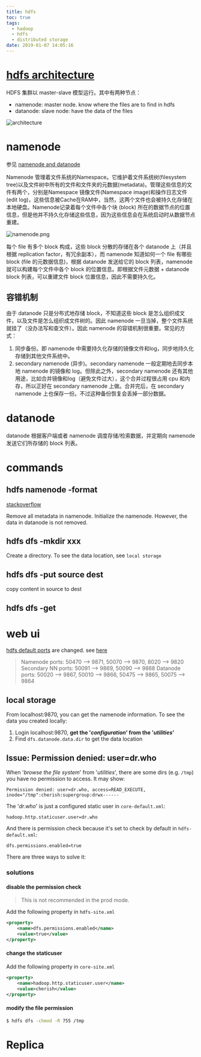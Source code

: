 ```yaml
---
title: hdfs
toc: true
tags:
  - hadoop
  - hdfs
  - distributed storage
date: 2019-01-07 14:05:16
---
```



# [hdfs architecture](https://hadoop.apache.org/docs/r1.2.1/hdfs_design.html#The+File+System+Namespace)

HDFS 集群以 master-slave 模型运行。其中有两种节点：

* namenode: master node. know where the files are to find in hdfs
* datanode: slave node: have the data of the files

![architecture](https://hadoop.apache.org/docs/r1.2.1/images/hdfsarchitecture.gif)

# namenode

参见 [namenode and datanode](https://www.cnblogs.com/shitouer/archive/2013/01/07/2837683.html)

Namenode 管理着文件系统的Namespace。它维护着文件系统树(filesystem tree)以及文件树中所有的文件和文件夹的元数据(metadata)。管理这些信息的文件有两个，分别是Namespace 镜像文件(Namespace image)和操作日志文件(edit log)，这些信息被Cache在RAM中，当然，这两个文件也会被持久化存储在本地硬盘。Namenode记录着每个文件中各个块 (block) 所在的数据节点的位置信息，但是他并不持久化存储这些信息，因为这些信息会在系统启动时从数据节点重建。

![namenode.png](https://upload-images.jianshu.io/upload_images/721960-5d86c88472cd002a.png?imageMogr2/auto-orient/strip%7CimageView2/2/w/1240)

每个 file 有多个 block 构成，这些 block 分散的存储在各个 datanode 上（并且根据 replication factor，有冗余副本），而 namenode 知道如何一个 file 有哪些 block (file 的元数据信息)，根据 datanode 发送给它的 block 列表，namenode 就可以构建每个文件中各个 block 的位置信息。即根据文件元数据 + datanode block 列表，可以重建文件 block 位置信息，因此不需要持久化。

## 容错机制

由于 datanode 只是分布式地存储 block，不知道这些 block 是怎么组织成文件，以及文件是怎么组织成文件树的。因此 namenode 一旦当掉，整个文件系统就挂了（没办法写和查文件）。因此 namenode 的容错机制很重要。常见的方式：

1. 同步备份。即 namenode 中需要持久化存储的镜像文件和log，同步地持久化存储到其他文件系统中。
2. secondary namenode (异步)。secondary namenode 一般定期地去同步本地 namenode 的镜像和 log。但除此之外，secondary namenode 还有其他用途，比如合并镜像和log（避免文件过大），这个合并过程很占用 cpu 和内存，所以正好在 secondary namenode 上做。合并完后，在 secondary namenode 上也保存一份。不过这种备份恢复会丢掉一部分数据。

# datanode

datanode 根据客户端或者 namenode 调度存储/检索数据，并定期向 namenode 发送它们所存储的 block 列表。

# commands

## hdfs namenode -format

[stackoverflow](https://stackoverflow.com/questions/27143409/what-the-command-hadoop-namenode-format-will-do)

Remove all metadata in namenode. Initialize the namenode. However, the data in datanode is not removed.

## hdfs dfs -mkdir xxx

Create a directory. To see the data location, see `local storage`

## hdfs dfs -put source dest

copy content in source to dest

## hdfs dfs -get

# web ui

[hdfs default ports](https://ambari.apache.org/1.2.3/installing-hadoop-using-ambari/content/reference_chap2_1.html) are changed. see [here](https://issues.apache.org/jira/browse/HDFS-9427)

> Namenode ports: 50470 --> 9871, 50070 --> 9870, 8020 --> 9820
> Secondary NN ports: 50091 --> 9869, 50090 --> 9868
> Datanode ports: 50020 --> 9867, 50010 --> 9866, 50475 --> 9865, 50075 --> 9864

## local storage

From localhost:9870, you can get the namenode information. To see the data you created locally:

1. Login localhost:9870, **get the '*configuration*' from the '*utilities*'**
2. Find `dfs.datanode.data.dir`  to get the data location

## Issue: Permission denied: user=dr.who

When '*browse the file system*' from '*utilities*', there are some dirs (e.g. `/tmp`) you have no permission to access. It may show:

```
Permission denied: user=dr.who, access=READ_EXECUTE, inode="/tmp":cherish:supergroup:drwx------
```

The '*dr.who*' is just a configured static user in `core-default.xml`:

```properties
hadoop.http.staticuser.user=dr.who
```

And there is permission check because it's set to check by default in `hdfs-default.xml`:

```properties
dfs.permissions.enabled=true 
```

There are three ways to solve it:

### solutions

#### disable the permission check

> This is not recommended in the prod mode.

Add the following property in `hdfs-site.xml`

```xml
<property>
    <name>dfs.permissions.enabled</name>
    <value>true</value>
</property>
```

#### change the staticuser

Add the following property in `core-site.xml`

```xml
<property>
    <name>hadoop.http.staticuser.user</name>
    <value>cherish</value>
</property>
```

#### modify the file permission

```sh
$ hdfs dfs -chmod -R 755 /tmp
```

# Replica

